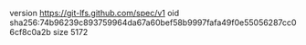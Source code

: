 version https://git-lfs.github.com/spec/v1
oid sha256:74b96239c893759964da67a60bef58b9997fafa49f0e55056287cc06cf8c0a2b
size 5172
